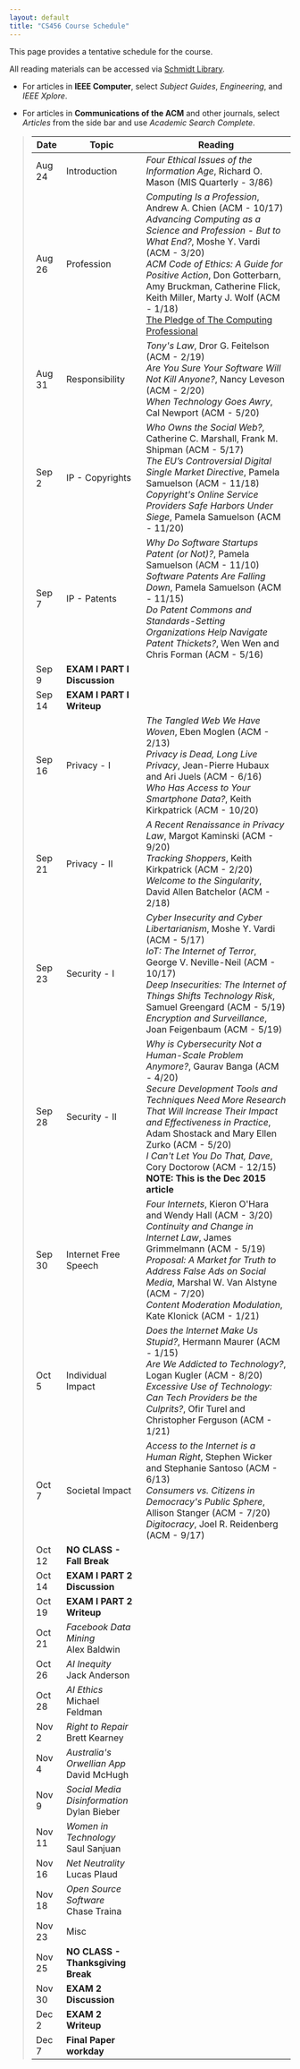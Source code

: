 ```yaml
---
layout: default
title: "CS456 Course Schedule"
---
```


This page provides a tentative schedule for the course.

All reading materials can be accessed via [Schmidt Library](http://library.ycp.edu/home).

-   For articles in **IEEE Computer**, select *Subject Guides*, *Engineering*, and *IEEE Xplore*.

-   For articles in **Communications of the ACM** and other journals, select *Articles* from the side bar and use *Academic Search Complete*.


>  Date   |      Topic          |                                    Reading                                             |
> ------- | ------------------  | -------------------------------------------------------------------------------------- |
> Aug 24  | Introduction        | *Four Ethical Issues of the Information Age*, Richard O. Mason (MIS Quarterly - 3/86)  |
> Aug 26  | Profession          | *Computing Is a Profession*, Andrew A. Chien (ACM - 10/17) <br /> *Advancing Computing as a Science and Profession - But to What End?*, Moshe Y. Vardi (ACM - 3/20) <br /> *ACM Code of Ethics: A Guide for Positive Action*, Don Gotterbarn, Amy Bruckman, Catherine Flick, Keith Miller, Marty J. Wolf (ACM - 1/18) <br /> [The Pledge of The Computing Professional](http://pledge-of-the-computing-professional.org/home-page/the-oath) |
> Aug 31  | Responsibility      | *Tony's Law*, Dror G. Feitelson (ACM - 2/19) <br /> *Are You Sure Your Software Will Not Kill Anyone?*, Nancy Leveson (ACM - 2/20) <br /> *When Technology Goes Awry*, Cal Newport (ACM - 5/20) |
> Sep 2   | IP - Copyrights     | *Who Owns the Social Web?*, Catherine C. Marshall, Frank M. Shipman (ACM - 5/17) <br /> *The EU’s Controversial Digital Single Market Directive*, Pamela Samuelson (ACM - 11/18) <br /> *Copyright's Online Service Providers Safe Harbors Under Siege*, Pamela Samuelson (ACM - 11/20) |
> Sep 7   | IP - Patents        | *Why Do Software Startups Patent (or Not)?*, Pamela Samuelson (ACM - 11/10) <br/> *Software Patents Are Falling Down*, Pamela Samuelson (ACM - 11/15) <br /> *Do Patent Commons and Standards-Setting Organizations Help Navigate Patent Thickets?*, Wen Wen and Chris Forman (ACM - 5/16) |
> Sep 9   | **EXAM I PART I Discussion**   |  | 
> Sep 14  | **EXAM I PART I Writeup** | |
> Sep 16  | Privacy - I         | *The Tangled Web We Have Woven*, Eben Moglen (ACM - 2/13) <br /> *Privacy is Dead, Long Live Privacy*, Jean-Pierre Hubaux and Ari Juels (ACM - 6/16) <br /> *Who Has Access to Your Smartphone Data?*, Keith Kirkpatrick (ACM - 10/20) | 
> Sep 21  | Privacy - II        | *A Recent Renaissance in Privacy Law*, Margot Kaminski (ACM - 9/20) <br /> *Tracking Shoppers*, Keith Kirkpatrick (ACM - 2/20) <br /> *Welcome to the Singularity*, David Allen Batchelor (ACM - 2/18) | 
> Sep 23  | Security - I        | *Cyber Insecurity and Cyber Libertarianism*, Moshe Y. Vardi (ACM - 5/17) <br /> *IoT: The Internet of Terror*, George V. Neville-Neil (ACM - 10/17) <br /> *Deep Insecurities: The Internet of Things Shifts Technology Risk*, Samuel Greengard (ACM - 5/19) <br /> *Encryption and Surveillance*, Joan Feigenbaum (ACM - 5/19)|
> Sep 28  | Security - II       | *Why is Cybersecurity Not a Human-Scale Problem Anymore?*, Gaurav Banga (ACM - 4/20) <br /> *Secure Development Tools and Techniques Need More Research That Will Increase Their Impact and Effectiveness in Practice*, Adam Shostack and Mary Ellen Zurko (ACM - 5/20) <br /> *I Can't Let You Do That, Dave*, Cory Doctorow (ACM - 12/15) **NOTE: This is the Dec 2015 article** <br />  |  
> Sep 30  | Internet Free Speech | *Four Internets*, Kieron O'Hara and Wendy Hall (ACM - 3/20) <br /> *Continuity and Change in Internet Law*, James Grimmelmann (ACM - 5/19) <br /> *Proposal: A Market for Truth to Address False Ads on Social Media*, Marshal W. Van Alstyne (ACM - 7/20) <br /> *Content Moderation Modulation*, Kate Klonick (ACM - 1/21) |
> Oct 5   | Individual Impact    | *Does the Internet Make Us Stupid?*, Hermann Maurer (ACM - 1/15)  <br /> *Are We Addicted to Technology?*, Logan Kugler (ACM - 8/20) <br /> *Excessive Use of Technology: Can Tech Providers be the Culprits?*, Ofir Turel and Christopher Ferguson (ACM - 1/21)|
> Oct 7   | Societal Impact      | *Access to the Internet is a Human Right*, Stephen Wicker and Stephanie Santoso (ACM - 6/13) <br /> *Consumers vs. Citizens in Democracy's Public Sphere*, Allison Stanger (ACM - 7/20) <br /> *Digitocracy*, Joel R. Reidenberg (ACM - 9/17)|
> Oct 12  | **NO CLASS - Fall Break** | |
> Oct 14  | **EXAM I PART 2 Discussion** | |
> Oct 19  | **EXAM I PART 2 Writeup** | |
> Oct 21  | *Facebook Data Mining* <br /> Alex Baldwin | |
> Oct 26  | *AI Inequity* <br /> Jack Anderson | |
> Oct 28  | *AI Ethics* <br /> Michael Feldman | |
> Nov 2   | *Right to Repair* <br /> Brett Kearney | |
> Nov 4   | *Australia's Orwellian App* <br /> David McHugh | |
> Nov 9   | *Social Media Disinformation* <br /> Dylan Bieber | |
> Nov 11  | *Women in Technology* <br /> Saul Sanjuan | |
> Nov 16  | *Net Neutrality* <br /> Lucas Plaud | |
> Nov 18  | *Open Source Software* <br /> Chase Traina | |
> Nov 23  | Misc | |
> Nov 25  | **NO CLASS - Thanksgiving Break** | |
> Nov 30  | **EXAM 2 Discussion** | |
> Dec 2   | **EXAM 2 Writeup** | |
> Dec 7   | **Final Paper workday** | |


<!--
> Feb 4   | Profession          | *Computing Is a Profession*, Andrew A. Chien (ACM - 10/17) <br /> *Advancing Computing as a Science and Profession - But to What End?*, Moshe Y. Vardi (ACM - 3/20) <br /> *ACM Code of Ethics: A Guide for Positive Action*, Don Gotterbarn, Amy Bruckman, Catherine Flick, Keith Miller, Marty J. Wolf (ACM - 1/18) <br /> [The Pledge of The Computing Professional](http://pledge-of-the-computing-professional.org/home-page/the-oath) |
> Feb 9   | Responsibility      | *Tony's Law*, Dror G. Feitelson (ACM - 2/19) <br /> *Are You Sure Your Software Will Not Kill Anyone?*, Nancy Leveson (ACM - 2/20) <br /> *When Technology Goes Awry*, Cal Newport (ACM - 5/20) |
> Feb 11  | IP - Copyrights     | *Who Owns the Social Web?*, Catherine C. Marshall, Frank M. Shipman (ACM - 5/17) <br /> *The EU’s Controversial Digital Single Market Directive*, Pamela Samuelson (ACM - 11/18) <br /> *Copyright's Online Service Providers Safe Harbors Under Siege*, Pamela Samuelson (ACM - 11/20) |
> Feb 16  | IP - Patents        | *Why Do Software Startups Patent (or Not)?*, Pamela Samuelson (ACM - 11/10) <br/> *Software Patents Are Falling Down*, Pamela Samuelson (ACM - 11/15) <br /> *Do Patent Commons and Standards-Setting Organizations Help Navigate Patent Thickets?*, Wen Wen and Chris Forman (ACM - 5/16) |
> Feb 18  | **EXAM I PART I Discussion**   |  | 
> Feb 23  | Privacy - I         | *The Tangled Web We Have Woven*, Eben Moglen (ACM - 2/13) <br /> *Privacy is Dead, Long Live Privacy*, Jean-Pierre Hubaux and Ari Juels (ACM - 6/16) <br /> *Who Has Access to Your Smartphone Data?*, Keith Kirkpatrick (ACM - 10/20) | 
> Feb 25  | Privacy - II        | *A Recent Renaissance in Privacy Law*, Margot Kaminski (ACM - 9/20) <br /> *Tracking Shoppers*, Keith Kirkpatrick (ACM - 2/20) <br /> *Welcome to the Singularity*, David Allen Batchelor (ACM - 2/18) | 
> Mar 2   | Security - I        | *Cyber Insecurity and Cyber Libertarianism*, Moshe Y. Vardi (ACM - 5/17) <br /> *IoT: The Internet of Terror*, George V. Neville-Neil (ACM - 10/17) <br /> *Deep Insecurities: The Internet of Things Shifts Technology Risk*, Samuel Greengard (ACM - 5/19) <br /> *Encryption and Surveillance*, Joan Feigenbaum (ACM - 5/19)|
> Mar 4   | Security - II       | *Why is Cybersecurity Not a Human-Scale Problem Anymore?*, Gaurav Banga (ACM - 4/20) <br /> *Secure Development Tools and Techniques Need More Research That Will Increase Their Impact and Effectiveness in Practice*, Adam Shostack and Mary Ellen Zurko (ACM - 5/20) <br /> *I Can't Let You Do That, Dave*, Cory Doctorow (ACM - 12/15) **NOTE: This is the Dec 2015 article** <br />  |  
> Mar 9   | Internet Free Speech | *Four Internets*, Kieron O'Hara and Wendy Hall (ACM - 3/20) <br /> *Continuity and Change in Internet Law*, James Grimmelmann (ACM - 5/19) <br /> *Proposal: A Market for Truth to Address False Ads on Social Media*, Marshal W. Van Alstyne (ACM - 7/20) <br /> *Content Moderation Modulation*, Kate Klonick (ACM - 1/21) |
> Mar 11  | Individual Impact    | *Does the Internet Make Us Stupid?*, Hermann Maurer (ACM - 1/15)  <br /> *Are We Addicted to Technology?*, Logan Kugler (ACM - 8/20) <br /> *Excessive Use of Technology: Can Tech Providers be the Culprits?*, Ofir Turel and Christopher Ferguson (ACM - 1/21)|
> Mar 16  | Prof. Hake <br /> *Don't Buy a House!* | |
> Mar 18  | Societal Impact      | *Access to the Internet is a Human Right*, Stephen Wicker and Stephanie Santoso (ACM - 6/13) <br /> *Consumers vs. Citizens in Democracy's Public Sphere*, Allison Stanger (ACM - 7/20) <br /> *Digitocracy*, Joel R. Reidenberg (ACM - 9/17)|
> Mar 23  | **EXAM I PART 2 Discussion** | |
> Mar 25  | **EXAM I PART 2 Writeup** | |
> Mar 30  | Tom McAdams <br> Dan Palmieri <br /> *Video Game Industry* | [Cyberpunk 2077 Was Supposed to Be the Biggest Video Game of the Year. What Happened?](https://www.nytimes.com/2020/12/19/style/cyberpunk-2077-video-game-disaster.html) <br /> [Making games for a living means being in constant fear of losing your job](https://www.polygon.com/2019/3/5/18233699/game-developer-layoffs-unions-katie-chironis) <br /> [The 10 greatest disasters in video games history – from Xbone to E.T.](https://metro.co.uk/2013/06/21/the-10-greatest-disasters-in-video-games-history-from-xbone-to-e-t-3850551/)|
> Apr 1   | Rob Doster <br> Rob Politi <br /> *Teaching Technology and Children* | [Guiding Principles for Use of Technology with Early Learners](https://tech.ed.gov/earlylearning/principles/) <br /> [Screen time and young children: Promoting health and development in a digital world](https://www.ncbi.nlm.nih.gov/pmc/articles/PMC5823000/pdf/pxx123.pdf) <br /> *Toddlers and technology: can computers and smart devices bridge the education gap?*, Spencer Sutherland (Regional Business News - 8/14) |
> Apr 6   | William Batchelor <br> Lucas Gartrell <br /> *Social Media Influence and Addiction* | [Cell Phones, Dopamine, and Development: Barbara Jennings at TEDxABQ](https://www.youtube.com/watch?v=kGZvNbfrNag&t=1s) <br /> [Instagram and Facebook are intentionally conditioning you to treat your phone like a drug](https://www.businessinsider.com/facebook-has-been-deliberately-designed-to-mimic-addictive-painkillers-2018-12) <br /> [Study Shows Students Are Addicted to Social Media](https://cacm.acm.org/news/87245-study-shows-students-are-addicted-to-social-media/fulltext) <br /> [Getting Hooked on Tech](https://cacm.acm.org/magazines/2018/6/228032-getting-hooked-on-tech/fulltext) |
> Apr 8   | Anthony Beddia <br> Adrian Castro <br /> *Collecting Data without Consent and TicTok* | [Americans and Privacy: Concerned, Confused and Feeling Lack of Control Over Their Personal Information](https://www.pewresearch.org/internet/2019/11/15/americans-and-privacy-concerned-confused-and-feeling-lack-of-control-over-their-personal-information/) <br /> [The U.S. government fined the app now known as TikTok $5.7 million for illegally collecting children’s data](https://www.washingtonpost.com/technology/2019/02/27/us-government-fined-app-now-known-tiktok-million-illegally-collecting-childrens-data/) <br /> [TikTok Privacy Policy](https://www.tiktok.com/legal/privacy-policy?lang=en)|
> Apr 13  | Tim Jefferson <br> Patrick Nelson <br /> *Misinformation on Social Media and Deepfakes* | [Misinformation in Social Media: Definition, Manipulation, and Detection](https://www.kdd.org/exploration_files/8._CR.10.Misinformation_in_social_media_-_Final.pdf) <br /> [It’s Getting Harder to Spot a Deep Fake Video](https://www.youtube.com/watch?v=gLoI9hAX9dw) <br /> [Deepfake detectors can be defeated, computer scientists show for the first time](https://www.sciencedaily.com/releases/2021/02/210208161927.htm) |
> Apr 15  | Dennis Chism <br> Le Quient Lewis <br /> *Discriminatory AI* | [Algorithmic Bias: Why Bother?](https://cmr.berkeley.edu/2020/11/algorithmic-bias/) <br /> [AI SOLUTIONS AGAINST BIAS AND DISCRIMINATION - DO 2020 MACHINES GIVE A NEW CHANCE FOR HUMANITY?](https://sigmoidal.io/how-to-build-inclusive-fair-ai-solutions/) <br /> [Criminal Machine Learning](https://www.youtube.com/watch?v=rga2-d1oi30) <br /> [How bad data keeps us from good AI](https://www.youtube.com/watch?v=WSteyxgQqRc) |
> Apr 20  | Austin Canzano <br> Brooke Tingley <br /> *Facial Recognition Ethics and Apple's Security Policy* | [Apple Offers Developers Clarification on Some App Privacy Data Reporting Requirements](https://www.macrumors.com/2021/02/23/app-privacy-labels-developer-info/) <br /> [More Than a Dozen Apps With 'Misleading or Flat-Out Inaccurate' Privacy Labels Found on App Store](https://www.macrumors.com/2021/01/29/app-store-privacy-labels-accuracy-report/) <br /> [App privacy details on the App Store](https://developer.apple.com/app-store/app-privacy-details/) <br /> [The ethical questions that haunt facial-recognition research](https://www.nature.com/articles/d41586-020-03187-3) <br /> [Clearview AI’s Facial Recognition App Called Illegal in Canada](https://www.nytimes.com/2021/02/03/technology/clearview-ai-illegal-canada.html) |
> Apr 22  | Collin Brandt <br> Jonathan Steck <br /> *Internet Bill of Rights and Cambridge Analytica Scandal* | [The Ethical Implications of the 2018 Facebook-Cambridge Analytica Data Scandal](https://repositories.lib.utexas.edu/bitstream/handle/2152/80574/AroraZinolabediniThe%20Ethical%20Implications%20of%20the%202018%20Facebook-Cambridge%20Analytica%20Data%20Scandal.pdf?sequence=2&isAllowed=y) <br /> [Is an Internet Bill of Rights Needed – And Can It Work?](https://www.cpomagazine.com/data-privacy/is-an-internet-bill-of-rights-needed-and-can-it-work/) <br /> [RELEASE: REP. KHANNA RELEASES ‘INTERNET BILL OF RIGHTS’ PRINCIPLES, ENDORSED BY SIR TIM BERNERS-LEE](https://khanna.house.gov/media/press-releases/release-rep-khanna-releases-internet-bill-rights-principles-endorsed-sir-tim) <br /> [FreedomWorks’ Digital Bill of Rights](https://fw-d7-freedomworks-org.s3.amazonaws.com/FreedomWorks%20Digital%20Bill%20of%20Rights.pdf) |
> Apr 27  | **EXAM 2 Discussion** | |
> Apr 29  | **EXAM 2 Writeup** | |
> May 4   | **Final Paper workday** | |
> May 6   | **Final Paper workday** | |
-->